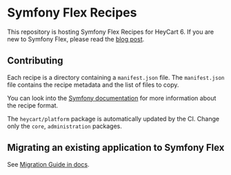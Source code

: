 # Symfony Flex Recipes

This repository is hosting Symfony Flex Recipes for HeyCart 6. If you are new to Symfony Flex, please read the [blog post](https://www.heycart.com/en/news/heycart-goes-symfony-flex/).

## Contributing

Each recipe is a directory containing a `manifest.json` file. The `manifest.json` file contains the recipe metadata and the list of files to copy.

You can look into the [Symfony documentation](https://github.com/symfony/recipes#creating-recipes) for more information about the recipe format.

The `heycart/platform` package is automatically updated by the CI. Change only the `core`, `administration` packages.

## Migrating an existing application to Symfony Flex

See [Migration Guide in docs](https://developer.heycart.com/docs/guides/installation/template#how-do-i-migrate-from-production-template-to-symfony-flex).
